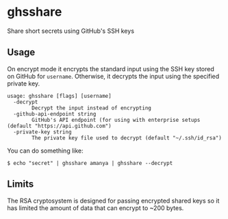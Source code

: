 # ghsshare

Share short secrets using GitHub's SSH keys

## Usage

On encrypt mode it encrypts the standard input using the SSH key stored on
GitHub for `username`. Otherwise, it decrypts the input using the specified
private key.

```
usage: ghsshare [flags] [username]
  -decrypt
    	Decrypt the input instead of encrypting
  -github-api-endpoint string
    	GitHub's API endpoint (for using with enterprise setups (default "https://api.github.com")
  -private-key string
    	The private key file used to decrypt (default "~/.ssh/id_rsa")
```

You can do something like:

```
$ echo "secret" | ghsshare amanya | ghsshare --decrypt
```

## Limits

The RSA cryptosystem is designed for passing encrypted shared keys so it has
limited the amount of data that can encrypt to ~200 bytes.
